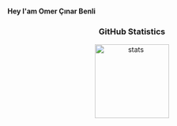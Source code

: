 <h4>    Hey I'am Omer Çınar Benli</h4>

<h3 align="center">GitHub Statistics</h3>
<p align="center">
  <img src="https://github-readme-stats.vercel.app/api?username=CinarBenli&count_private=true&show_icons=true&theme=onedark&hide_border=true" width="%100" height="150px" alt="stats" />
